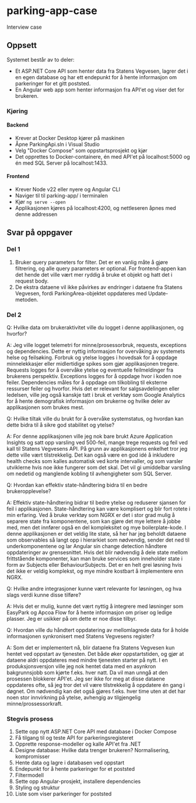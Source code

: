 # parking-app-case
Interview case

## Oppsett

Systemet består av to deler:
- Et ASP.NET Core API som henter data fra Statens Vegvesen, lagrer det i en egen database og har ett endepunkt for å hente informasjon om parkeringer for et gitt poststed.
- En Angular web app som henter informasjon fra API'et og viser det for brukeren.

### Kjøring
#### Backend
- Krever at Docker Desktop kjører på maskinen
- Åpne ParkingApi.sln i Visual Studio
- Velg "Docker Compose" som oppstartsprosjekt og kjør
- Det opprettes to Docker-containere, én med API'et på localhost:5000 og én med SQL Server på localhost:1433.

#### Frontend
- Krever Node v22 eller nyere og Angular CLI
- Naviger til til parking-app/ i terminalen
- Kjør `ng serve --open`
- Applikasjonen kjøres på localhost:4200, og nettleseren åpnes med denne addressen

## Svar på oppgaver
### Del 1
1. Bruker query parameters for filter. Det er en vanlig måte å gjøre filtrering, og alle query parameters er optional. For frontend-appen kan det hende det ville vært mer ryddig å bruke et objekt og hatt det i request body.
2. De ekstra dataene vil ikke påvirkes av endringer i dataene fra Statens Vegvesen, fordi ParkingArea-objektet oppdateres med Update-metoden. 

### Del 2
Q: Hvilke data om brukeraktivitet ville du logget i denne applikasjonen, og hvorfor?

A: Jeg ville logget telemetri for minne/prosessorbruk, requests, exceptions og dependencies. Dette er nyttig informasjon for overvåking av systemets helse og feilsøking. Forbruk og ytelse logges i hovedsak for å oppdage minnelekkasjer eller midlertidige spikes som gjør applikasjonen tregere. Requests logges for å overvåke ytelse og eventuelle feilmeldinger fra brukerens perspektiv. Exceptions logges for å oppdage hvor i koden noe feiler. Dependencies måles for å oppdage om tilkobling til eksterne ressurser feiler og hvorfor. Hvis det er relevant for salgsavdelingen eller ledelsen, ville jeg også kanskje tatt i bruk et verktøy som Google Analytics for å hente demografisk informasjon om brukerne og hvilke deler av applikasjonen som brukes mest. 

Q: Hvilke tiltak ville du brukt for å overvåke systemstatus, og hvordan kan dette bidra til å sikre god stabilitet og ytelse?

A: For denne applikasjonen ville jeg nok bare brukt Azure Application Insights og satt opp varsling ved 500-feil, mange trege requests og feil ved kall til Statens Vegvesens API. På grunn av applikasjonens enkelhet tror jeg dette ville vært tilstrekkelig. Det kan også være en god idé å inkludere health checks som kalles automatisk ved korte intervaller, og som varsler utviklerne hvis noe ikke fungerer som det skal. Det vil gi umiddelbar varsling om nedetid og manglende kobling til avhengigheter som SQL Server. 

Q: Hvordan kan effektiv state-håndtering bidra til en bedre brukeropplevelse?

A: Effektiv state-håndtering bidrar til bedre ytelse og reduserer sjansen for feil i applikasjonen. State-håndtering kan være komplisert og blir fort rotete i min erfaring. Ved å bruke verktøy som NGRX er det i stor grad mulig å separere state fra komponentene, som kan gjøre det mye lettere å jobbe med, men det innfører også en del kompleksitet og mye boilerplate-kode. I denne applikasjonen er det veldig lite state, så her har jeg beholdt dataene som observables så langt opp i hierarkiet som nødvendig, sender det ned til underkomponentene og lar Angular sin change detection håndtere oppdateringer av grensesnittet. Hvis det blir nødvendig å dele state mellom frittstående komponenter, kan man bruke services som inneholder state i form av Subjects eller BehaviourSubjects. Det er en helt grei løsning hvis det ikke er veldig komplekst, og mye mindre kostbart å implementere enn NGRX.

Q: Hvilke andre integrasjoner kunne vært relevante for løsningen, og hva slags verdi kunne disse tilføre?

A: Hvis det er mulig, kunne det vært nyttig å integrere med løsninger som EasyPark og Apcoa Flow for å hente informasjon om priser og ledige plasser. Jeg er usikker på om dette er noe disse tilbyr. 

Q: Hvordan ville du håndtert oppdatering av mellomlagrede data for å holde informasjonen synkronisert med Statens Vegvesens register?

A: Som det er implementert nå, blir dataene fra Statens Vegvesen kun hentet ved oppstart av tjenesten. Det både øker oppstartstiden, og gjør at dataene aldri oppdateres med mindre tjenesten starter på nytt. I en produksjonsversjon ville jeg nok hentet data med en asynkron bakgrunnsjobb som kjørte f.eks. hver natt. Da vil man unngå at den prosessen blokkerer API'et. Jeg ser ikke for meg at disse dataene oppdateres ofte, så jeg tror det vil være tilstrekkelig å oppdatere én gang i døgnet. Om nødvendig kan det også gjøres f.eks. hver time uten at det har noen stor innvirkning på ytelse, avhengig av tilgjengelig minne/prossessorkraft. 

### Stegvis prosess

1. Sette opp nytt ASP.NET Core API med database i Docker Compose
2. Få tilgang til og teste API for parkeringsregisteret
3. Opprette response-modeller og kalle API'et fra .NET
4. Designe database: Hvilke data trenger brukeren? Normalisering, kompromisser
5. Hente data og lagre i databasen ved oppstart
6. Endepunkt for å hente parkeringer for et poststed
7. Filtermodell
8. Sette opp Angular-prosjekt, installere dependencies
9. Styling og struktur
10. Liste som viser parkeringer for poststed
